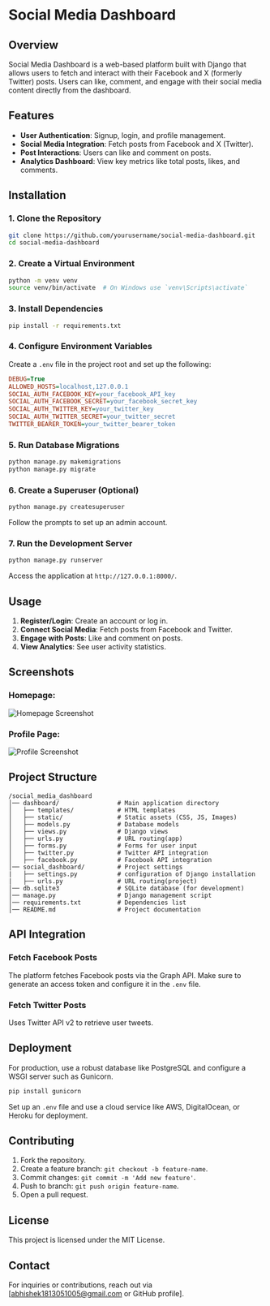 # Social Media Dashboard

## Overview
Social Media Dashboard is a web-based platform built with Django that allows users to fetch and interact with their Facebook and X (formerly Twitter) posts. Users can like, comment, and engage with their social media content directly from the dashboard.

## Features
- **User Authentication**: Signup, login, and profile management.
- **Social Media Integration**: Fetch posts from Facebook and X (Twitter).
- **Post Interactions**: Users can like and comment on posts.
- **Analytics Dashboard**: View key metrics like total posts, likes, and comments.

## Installation

### 1. Clone the Repository
```bash
git clone https://github.com/yourusername/social-media-dashboard.git
cd social-media-dashboard
```

### 2. Create a Virtual Environment
```bash
python -m venv venv
source venv/bin/activate  # On Windows use `venv\Scripts\activate`
```

### 3. Install Dependencies
```bash
pip install -r requirements.txt
```

### 4. Configure Environment Variables
Create a `.env` file in the project root and set up the following:
```ini
DEBUG=True
ALLOWED_HOSTS=localhost,127.0.0.1
SOCIAL_AUTH_FACEBOOK_KEY=your_facebook_API_key
SOCIAL_AUTH_FACEBOOK_SECRET=your_facebook_secret_key
SOCIAL_AUTH_TWITTER_KEY=your_twitter_key
SOCIAL_AUTH_TWITTER_SECRET=your_twitter_secret
TWITTER_BEARER_TOKEN=your_twitter_bearer_token
```

### 5. Run Database Migrations
```bash
python manage.py makemigrations
python manage.py migrate
```

### 6. Create a Superuser (Optional)
```bash
python manage.py createsuperuser
```
Follow the prompts to set up an admin account.

### 7. Run the Development Server
```bash
python manage.py runserver
```
Access the application at `http://127.0.0.1:8000/`.

## Usage
1. **Register/Login**: Create an account or log in.
2. **Connect Social Media**: Fetch posts from Facebook and Twitter.
3. **Engage with Posts**: Like and comment on posts.
4. **View Analytics**: See user activity statistics.

## Screenshots

### Homepage:
![Homepage Screenshot](screenshot/Screenshot01.png)

### Profile Page:
![Profile Screenshot](screenshot/Screenshot02.png)

## Project Structure
```
/social_media_dashboard
│── dashboard/                # Main application directory
│   ├── templates/            # HTML templates
│   ├── static/               # Static assets (CSS, JS, Images)
│   ├── models.py             # Database models
│   ├── views.py              # Django views
│   ├── urls.py               # URL routing(app)
│   ├── forms.py              # Forms for user input
│   ├── twitter.py            # Twitter API integration
│   ├── facebook.py           # Facebook API integration
│── social_dashboard/         # Project settings
|   ├── settings.py           # configuration of Django installation
|   ├── urls.py               # URL routing(project)
│── db.sqlite3                # SQLite database (for development)
│── manage.py                 # Django management script
│── requirements.txt          # Dependencies list
│── README.md                 # Project documentation
```

## API Integration
### Fetch Facebook Posts
The platform fetches Facebook posts via the Graph API. Make sure to generate an access token and configure it in the `.env` file.

### Fetch Twitter Posts
Uses Twitter API v2 to retrieve user tweets.

## Deployment
For production, use a robust database like PostgreSQL and configure a WSGI server such as Gunicorn.
```bash
pip install gunicorn
```
Set up an `.env` file and use a cloud service like AWS, DigitalOcean, or Heroku for deployment.

## Contributing
1. Fork the repository.
2. Create a feature branch: `git checkout -b feature-name`.
3. Commit changes: `git commit -m 'Add new feature'`.
4. Push to branch: `git push origin feature-name`.
5. Open a pull request.

## License
This project is licensed under the MIT License.

## Contact
For inquiries or contributions, reach out via [abhishek1813051005@gmail.com or GitHub profile].


